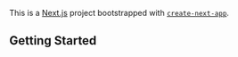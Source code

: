 This is a [Next.js](https://nextjs.org/) project bootstrapped with [`create-next-app`](https://github.com/vercel/next.js/tree/canary/packages/create-next-app).

## Getting Started


<!-- 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  -->